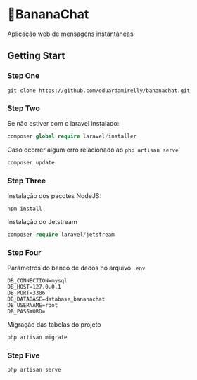 # 💬BananaChat
Aplicação web de mensagens instantâneas

## Getting Start

### Step One
```git
git clone https://github.com/eduardamirelly/bananachat.git
```
### Step Two
Se não estiver com o laravel instalado:
```php
composer global require laravel/installer
```
Caso ocorrer algum erro relacionado ao ```php artisan serve```
```php
composer update
```
### Step Three
Instalação dos pacotes NodeJS:
```javacript
npm install
```
Instalação do Jetstream
```php
composer require laravel/jetstream
```
### Step Four
Parâmetros do banco de dados no arquivo ```.env```
```
DB_CONNECTION=mysql
DB_HOST=127.0.0.1
DB_PORT=3306
DB_DATABASE=database_bananachat
DB_USERNAME=root
DB_PASSWORD=
```
Migração das tabelas do projeto
```php
php artisan migrate
```
### Step Five
```php
php artisan serve
```
